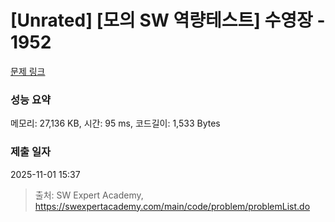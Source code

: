 # [Unrated] [모의 SW 역량테스트] 수영장 - 1952 

[문제 링크](https://swexpertacademy.com/main/code/problem/problemDetail.do?contestProbId=AV5PpFQaAQMDFAUq) 

### 성능 요약

메모리: 27,136 KB, 시간: 95 ms, 코드길이: 1,533 Bytes

### 제출 일자

2025-11-01 15:37



> 출처: SW Expert Academy, https://swexpertacademy.com/main/code/problem/problemList.do
